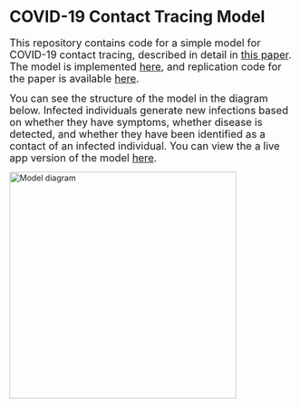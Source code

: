 # COVID-19 Contact Tracing Model

 <font size="4"> This repository contains code for a simple model for COVID-19 contact tracing, described in detail in [this paper](https://jamanetwork.com/journals/jamanetworkopen/fullarticle/2769618).  The model is implemented [here](https://github.com/mel-hc/contact_tracing/blob/master/App/contact_tracing_v5.R), and replication code for the paper is available [here](https://github.com/mel-hc/contact_tracing/blob/master/Paper/replication_file.R).
 
 You can see the structure of the model in the diagram below.  Infected individuals generate new infections based on whether they have symptoms, whether disease is detected, and whether they have been identified as a contact of an infected individual. You can view the a live app version of the model [here](https://alyssab.shinyapps.io/spark_control/).
  </font>
  
  <img src="https://github.com/abilinski/spark_control/blob/master/App/content/model_diagram.png" alt="Model diagram" style="width:400px;" class="center"/>
